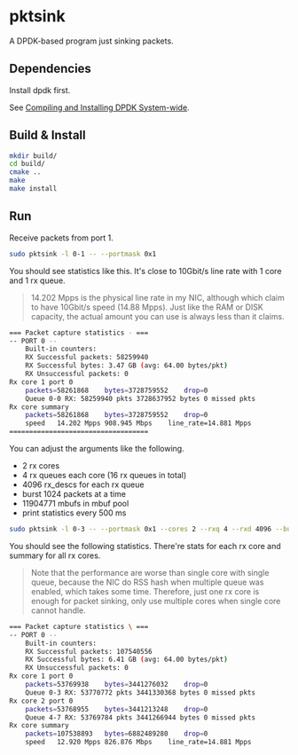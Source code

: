 # pktsink

A DPDK-based program just sinking packets.

## Dependencies

Install dpdk first.

See [Compiling and Installing DPDK System-wide](https://doc.dpdk.org/guides/linux_gsg/build_dpdk.html#compiling-and-installing-dpdk-system-wide).

## Build & Install

```bash
mkdir build/
cd build/
cmake ..
make
make install
```

## Run

Receive packets from port 1.

```bash
sudo pktsink -l 0-1 -- --portmask 0x1
```

You should see statistics like this. It's close to 10Gbit/s line rate with 1 core and 1 rx queue.

> 14.202 Mpps is the physical line rate in my NIC, although which claim to have 10Gbit/s speed (14.88 Mpps).
> Just like the RAM or DISK capacity, the actual amount you can use is always less than it claims.

```bash
=== Packet capture statistics - ===
-- PORT 0 --
	Built-in counters:
	RX Successful packets: 58259940
	RX Successful bytes: 3.47 GB (avg: 64.00 bytes/pkt)
	RX Unsuccessful packets: 0
Rx core 1 port 0
	packets=58261868	bytes=3728759552	drop=0
	Queue 0-0 RX: 58259940 pkts 3728637952 bytes 0 missed pkts
Rx core summary
	packets=58261868	bytes=3728759552	drop=0
	speed	14.202 Mpps	908.945 Mbps	line_rate=14.881 Mpps
===================================
```

You can adjust the arguments like the following.

- 2 rx cores
- 4 rx queues each core (16 rx queues in total)
- 4096 rx_descs for each rx queue
- burst 1024 packets at a time
- 11904771 mbufs in mbuf pool
- print statistics every 500 ms

```bash
sudo pktsink -l 0-3 -- --portmask 0x1 --cores 2 --rxq 4 --rxd 4096 --burst 1024 --num_mbufs 11904771 --stats 500
```

You should see the following statistics. There're stats for each rx core and summary for all rx cores.

> Note that the performance are worse than single core with single queue, because the NIC do RSS hash
> when multiple queue was enabled, which takes some time.
> Therefore, just one rx core is enough for packet sinking, only use multiple cores when single core cannot handle.

```bash
=== Packet capture statistics \ ===
-- PORT 0 --
	Built-in counters:
	RX Successful packets: 107540556
	RX Successful bytes: 6.41 GB (avg: 64.00 bytes/pkt)
	RX Unsuccessful packets: 0
Rx core 1 port 0
	packets=53769938	bytes=3441276032	drop=0
	Queue 0-3 RX: 53770772 pkts 3441330368 bytes 0 missed pkts
Rx core 2 port 0
	packets=53768955	bytes=3441213248	drop=0
	Queue 4-7 RX: 53769784 pkts 3441266944 bytes 0 missed pkts
Rx core summary
	packets=107538893	bytes=6882489280	drop=0
	speed	12.920 Mpps	826.876 Mbps	line_rate=14.881 Mpps
```
